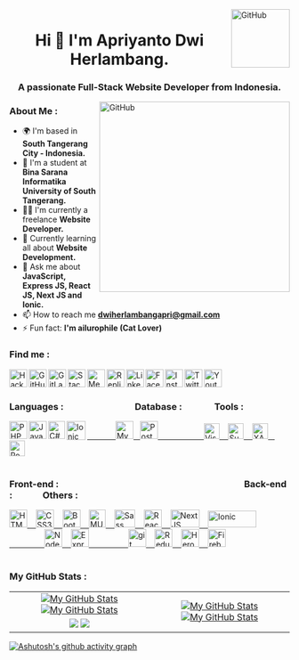 <a href="https://www.github.com/apriyantodwiherlambang" target="_blank" rel="noreferrer">
  <img align="right" alt="GitHub" width="105" src="https://komarev.com/ghpvc/?username=apriyantodwiherlambang&style=flat-square&color=lightgrey">
</a>

<h1 align="center">Hi 👋 I'm Apriyanto Dwi Herlambang.</h1>

<h3 align="center">A passionate Full-Stack Website Developer from Indonesia.</h3>

<a href="https://www.github.com/apriyantodwiherlambang" target="_blank" rel="noreferrer">
  <img align="right" alt="GitHub" width="342" src="https://rajacepat.com/assets/frontend/img/androDev.gif">
</a>

<h3>About Me :</h3>

- 🌍 I'm based in **South Tangerang City - Indonesia.**
- 🏫  I'm a student at **Bina Sarana Informatika University of South Tangerang.**
- 👨‍💻  I'm currently a freelance **Website Developer.**
- 🌱  Currently learning all about **Website Development.**
- 💬  Ask me about **JavaScript, Express JS, React JS, Next JS and Ionic.**
- 📫  How to reach me **dwiherlambangapri@gmail.com**
- ⚡  Fun fact: **I'm ailurophile (Cat Lover)**

<h3>Find me :</h3>

<a href="https://www.hackerrank.com/apridwihrlmbng" target="_blank" rel="noreferrer">
  <img align="left" alt="Hackerrank" width="32" height="32" src="https://cdn.icon-icons.com/icons2/2389/PNG/512/hackerrank_logo_icon_145206.png">
</a>

<a href="https://github.com/apriyantodwiherlambang" target="_blank" rel="noreferrer">
  <img align="left" alt="GitHub" width="32" height="32" src="https://raw.githubusercontent.com/danielcranney/readme-generator/main/public/icons/socials/github.svg">
</a>

<a href="https://gitlab.com/apriyantodwiherlambang" target="_blank" rel="noreferrer">
  <img align="left" alt="GitLab" width="32" height="32" src="https://cdn.icon-icons.com/icons2/3781/PNG/512/gitlab_icon_231936.png">
</a>

<a href="https://stk.so/apridwihrlmbng" target="_blank" rel="noreferrer">
  <img align="left" alt="StackOverFlow" width="32" height="32" src="https://www.iconsdb.com/icons/preview/black/stackoverflow-4-xxl.png">
</a>

<a href="https://medium.com/@apriyantodwiherlambang" target="_blank">
  <img align="left" alt="Medium" width="32" height="32" src="https://cdn-icons-png.flaticon.com/512/3670/3670068.png"/>
</a>

<a href="https://replit.com/@apriyantodwiherlambang" target="_blank" rel="noreferrer">
  <img align="left" alt="Replit" width="32" height="32" src="https://pic.onlinewebfonts.com/svg/img_337210.png">
</a>

<a href="https://www.linkedin.com/in/apriyantodwiherlambang" target="_blank">
  <img align="left" alt="LinkedIn" width="32" height="32" src="https://cdn-icons-png.flaticon.com/512/1384/1384014.png"/>
</a>

<a href="https://www.facebook.com/apriyantodwiherlambang" target="_blank" rel="noreferrer">
  <img align="left" alt="Facebook" width="32" height="32" src="https://cdn-icons-png.flaticon.com/512/1384/1384005.png">
</a>

<a href="https://www.instagram.com/apriyantodwiherlambang" target="_blank" rel="noreferrer">
  <img align="left" alt="Instagram" width="32" height="32" src="https://cdn-icons-png.flaticon.com/512/3670/3670274.png">
</a>

<a href="https://twitter.com/apriyantodwih" target="_blank" rel="noreferrer">
  <img align="left" alt="Twitter" width="32" height="32" src="https://cdn-icons-png.flaticon.com/512/1384/1384017.png">
</a>

<a href="https://www.youtube.com/channel/UCUpDnmazf0oqTveeASIV9WA" target="_blank" rel="noreferrer">
  <img align="left" alt="Youtube" width="32" height="32" src="https://cdn-icons-png.flaticon.com/128/1384/1384012.png">
</a>

<br>
<br>

<h3> 
Languages : &nbsp;&nbsp;&nbsp;&nbsp;&nbsp;&nbsp;&nbsp;&nbsp;&nbsp;&nbsp;&nbsp;&nbsp;&nbsp;&nbsp;&nbsp;&nbsp;&nbsp;&nbsp;&nbsp;&nbsp;&nbsp;&nbsp;&nbsp;&nbsp;&nbsp;&nbsp;&nbsp;&nbsp;&nbsp;&nbsp;&nbsp;
Database :
&nbsp;&nbsp;&nbsp;&nbsp;&nbsp;&nbsp;&nbsp;&nbsp;&nbsp;&nbsp;&nbsp;&nbsp;&nbsp;
Tools :
</h3>

<a href="https://www.php.net/" target="_blank" rel="noreferrer">
  <img align="left" alt="PHP" width="32" height="32" src="https://cdn-icons-png.flaticon.com/512/5968/5968332.png">
</a>

<a href="https://developer.mozilla.org/en-US/docs/Web/JavaScript" target="_blank" rel="noreferrer">
  <img align="left" alt="Javascript" width="32" height="32" src="https://cdn-icons-png.flaticon.com/512/5968/5968292.png">
</a>

<a href="https://docs.microsoft.com/en-us/dotnet/csharp" target="_blank" rel="noreferrer">
  <img align="left" alt="C#" width="30" height="32" src="https://seeklogo.com/images/C/c-sharp-c-logo-02F17714BA-seeklogo.com.png">
</a>

<a href="https://angular.io/" target="_blank" rel="noreferrer">
  <img align="left" alt="Ionic" width="34" height="34" src="https://angular.io/assets/images/logos/angularjs/AngularJS-Shield.svg">
  &nbsp;&nbsp;&nbsp;&nbsp;&nbsp;&nbsp;&nbsp;&nbsp;&nbsp;&nbsp;&nbsp;&nbsp;
</a>

<a href="https://www.mysql.com/" target="_blank" rel="noreferrer">
  <img alt="MySQL" width="32" height="32" src="https://raw.githubusercontent.com/danielcranney/readme-generator/main/public/icons/skills/mysql-colored.svg">
  &nbsp;
</a>

<a href="https://www.postgresql.org/" target="_blank" rel="noreferrer">
  <img alt="PostgreSQL" width="32" height="32" src="https://raw.githubusercontent.com/danielcranney/readme-generator/main/public/icons/skills/postgresql-colored.svg">
  &nbsp;&nbsp;&nbsp;&nbsp;&nbsp;&nbsp;&nbsp;&nbsp;&nbsp;&nbsp;&nbsp;&nbsp;&nbsp;&nbsp;&nbsp;&nbsp;&nbsp;&nbsp;&nbsp;
</a>

<a href="https://code.visualstudio.com" target="_blank">
  <img alt="Visual Studio Code" width="28px" src="https://upload.wikimedia.org/wikipedia/commons/thumb/9/9a/Visual_Studio_Code_1.35_icon.svg/2048px-Visual_Studio_Code_1.35_icon.svg.png">
  &nbsp;&nbsp;
</a>

<a href="https://www.sublimetext.com" target="_blank">
  <img alt="Sublime Text" width="28px" src="https://cdn.worldvectorlogo.com/logos/sublime-text.svg">
  &nbsp;&nbsp;
</a>

<a href="https://www.apachefriends.org" target="_blank">
  <img alt="XAMPP" width="28px" src="https://seeklogo.com/images/X/xampp-logo-1C1A9E3689-seeklogo.com.png">
  &nbsp;&nbsp;
</a>

<a href="https://www.postman.com" target="_blank">
  <img alt="Postman" width="28" height="28" src="https://www.svgrepo.com/show/354202/postman-icon.svg">
</a>

<br>
<br>

<h3>
Front-end :
&nbsp;&nbsp;&nbsp;&nbsp;&nbsp;&nbsp;&nbsp;&nbsp;&nbsp;&nbsp;&nbsp;&nbsp;&nbsp;&nbsp;&nbsp;&nbsp;&nbsp;&nbsp;&nbsp;&nbsp;&nbsp;&nbsp;&nbsp;&nbsp;&nbsp;&nbsp;&nbsp;&nbsp;&nbsp;&nbsp;&nbsp;&nbsp;&nbsp;&nbsp;&nbsp;&nbsp;&nbsp;&nbsp;&nbsp;&nbsp;&nbsp;&nbsp;&nbsp;&nbsp;&nbsp;&nbsp;&nbsp;&nbsp;&nbsp;&nbsp;&nbsp;&nbsp;&nbsp;&nbsp;&nbsp;&nbsp;&nbsp;&nbsp;&nbsp;&nbsp;&nbsp;&nbsp;&nbsp;&nbsp;&nbsp;&nbsp;&nbsp;&nbsp;&nbsp;&nbsp;&nbsp;&nbsp;&nbsp;&nbsp;&nbsp;&nbsp;&nbsp;&nbsp;&nbsp;&nbsp;&nbsp;&nbsp;&nbsp;&nbsp;
Back-end :
&nbsp;&nbsp;&nbsp;&nbsp;&nbsp;&nbsp;&nbsp;&nbsp;&nbsp;&nbsp;&nbsp;&nbsp;
Others :
</h3>

<a href="https://www.w3schools.com/html" target="_blank">
  <img alt="HTML5" width="32px" height="32" src="https://cdn-icons-png.flaticon.com/512/5968/5968267.png">
  &nbsp;&nbsp;
</a>

<a href="https://www.w3schools.com/css" target="_blank">
  <img alt="CSS3" width="32px" height="32" src="https://cdn-icons-png.flaticon.com/512/5968/5968242.png">
  &nbsp;&nbsp;
</a>

<a href="https://getbootstrap.com/" target="_blank" rel="noreferrer">
  <img alt="Bootstrap" width="32" height="32" src="https://raw.githubusercontent.com/danielcranney/readme-generator/main/public/icons/skills/bootstrap-colored.svg">
  &nbsp;&nbsp;
</a>

<a href="https://mui.com/" target="_blank" rel="noreferrer">
  <img alt="MUI" width="30" height="32" src="https://raw.githubusercontent.com/danielcranney/readme-generator/main/public/icons/skills/materialui-colored.svg">
  &nbsp;&nbsp;
</a>

<a href="https://sass-lang.com/" target="_blank" rel="noreferrer">
  <img alt="Sass" width="37" height="32" src="https://raw.githubusercontent.com/danielcranney/readme-generator/main/public/icons/skills/sass-colored.svg">
  &nbsp;&nbsp;
</a>

<a href="https://reactjs.org" target="_blank" rel="noreferrer">
  <img alt="ReactJS" width="32" height="32" src="https://upload.wikimedia.org/wikipedia/commons/a/a7/React-icon.svg">
  &nbsp;&nbsp;
</a>

<a href="https://nextjs.org/" target="_blank" rel="noreferrer">
  <img alt="NextJS" width="52" height="32" src="https://upload.wikimedia.org/wikipedia/commons/thumb/8/8e/Nextjs-logo.svg/207px-Nextjs-logo.svg.png">
  &nbsp;&nbsp;
</a>

<a href="https://ionicframework.com/" target="_blank" rel="noreferrer">
  <img alt="Ionic" width="87" height="30" src="https://upload.wikimedia.org/wikipedia/commons/thumb/d/d1/Ionic_Logo.svg/1280px-Ionic_Logo.svg.png">
  &nbsp;&nbsp;&nbsp;&nbsp;&nbsp;&nbsp;&nbsp;&nbsp;&nbsp;&nbsp;&nbsp;&nbsp;&nbsp;&nbsp;&nbsp;
</a> 

<a href="https://nodejs.org/en/" target="_blank" rel="noreferrer">
  <img alt="NodeJS" width="32" height="32" src="https://raw.githubusercontent.com/danielcranney/readme-generator/main/public/icons/skills/nodejs-colored.svg">
  &nbsp;&nbsp;
</a>

<a href="https://expressjs.com/" target="_blank" rel="noreferrer">
  <img alt="ExpressJS" width="32" height="32" src="https://raw.githubusercontent.com/danielcranney/readme-generator/main/public/icons/skills/express-colored.svg">
  &nbsp;&nbsp;&nbsp;&nbsp;&nbsp;&nbsp;&nbsp;&nbsp;&nbsp;&nbsp;&nbsp;&nbsp;&nbsp;&nbsp;&nbsp;&nbsp;
</a>

<a href="https://git-scm.com/" target="_blank" rel="noreferrer">
  <img alt="git" width="32" height="32" src="https://www.vectorlogo.zone/logos/git-scm/git-scm-icon.svg">
  &nbsp;&nbsp;
</a>

<a href="https://redux.js.org/" target="_blank" rel="noreferrer">
  <img alt="Redux" width="32" height="32" src="https://raw.githubusercontent.com/danielcranney/readme-generator/main/public/icons/skills/redux-colored.svg">
  &nbsp;&nbsp;
</a>

<a href="https://www.heroku.com/" target="_blank" rel="noreferrer">
  <img alt="Heroku" width="32" height="32" src="https://raw.githubusercontent.com/danielcranney/readme-generator/main/public/icons/skills/heroku-colored.svg">
  &nbsp;&nbsp;
</a>

<a href="https://firebase.google.com/?hl=id" target="_blank" rel="noreferrer">
  <img alt="Firebase" width="32" height="32" src="https://www.vectorlogo.zone/logos/firebase/firebase-icon.svg">
</a>

<br>
<br>

<h3>My GitHub Stats :</h3>

<table>
    <tr>
        <td align="center">
          <a href="https://github.com/apriyantodwiherlambang#gh-light-mode-only">
            <img src="https://github-readme-stats.vercel.app/api?username=apriyantodwiherlambang&show_icons=true&theme=default&include_all_commits=true#gh-light-mode-only" alt="My GitHub Stats"/>
          </a>
          <a href="https://github.com/apriyantodwiherlambang#gh-dark-mode-only">
            <img src="https://github-readme-stats.vercel.app/api?username=apriyantodwiherlambang&show_icons=true&theme=tokyonight&include_all_commits=true#gh-dark-mode-only" alt="My GitHub Stats"/>
          </a>
      </td>
        <td rowspan="2" align="center">
          <a href="https://github.com/apriyantodwiherlambang#gh-light-mode-only">
            <img src="https://github-readme-stats.vercel.app/api/top-langs/?username=apriyantodwiherlambang&theme=default&langs_count=8#gh-light-mode-only" alt="My GitHub Stats"/>
          </a>
          <a href="https://github.com/apriyantodwiherlambang#gh-dark-mode-only">
            <img src="https://github-readme-stats.vercel.app/api/top-langs/?username=apriyantodwiherlambang&theme=tokyonight&langs_count=8#gh-dark-mode-only" alt="My GitHub Stats"/>
          </a>
       </td>
    </tr>
      <tr>
        <td align="center">
          <a href="https://github.com/apriyantodwiherlambang#gh-light-mode-only">
            <img src="https://github-readme-streak-stats.herokuapp.com/?user=apriyantodwiherlambang&theme=default"/></a>
          <a href="https://github.com/apriyantodwiherlambang#gh-dark-mode-only">
            <img src="https://github-readme-streak-stats.herokuapp.com/?user=apriyantodwiherlambang&theme=tokyonight"/></a>
        </td>
    </tr>
</table>

[![Ashutosh's github activity graph](https://github-readme-activity-graph.cyclic.app/graph?username=apriyantodwiherlambang&bg_color=ffffff&color=000000&line=000000&point=817e7e&area=true&hide_border=true)](https://github.com/ashutosh00710/github-readme-activity-graph)
